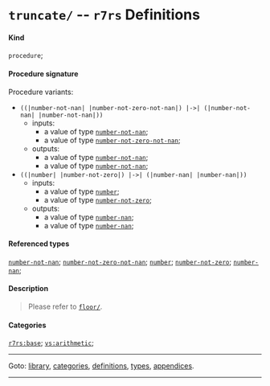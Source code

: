 

<a id='definition__r7rs__truncate_2f'></a>

# `truncate/` -- `r7rs` Definitions


#### Kind

`procedure`;


#### Procedure signature

Procedure variants:
 * `((|number-not-nan| |number-not-zero-not-nan|) |->| (|number-not-nan| |number-not-nan|))`
   * inputs:
     * a value of type [`number-not-nan`](../../r7rs/types/number-not-nan.md#type__r7rs__number-not-nan);
     * a value of type [`number-not-zero-not-nan`](../../r7rs/types/number-not-zero-not-nan.md#type__r7rs__number-not-zero-not-nan);
   * outputs:
     * a value of type [`number-not-nan`](../../r7rs/types/number-not-nan.md#type__r7rs__number-not-nan);
     * a value of type [`number-not-nan`](../../r7rs/types/number-not-nan.md#type__r7rs__number-not-nan);
 * `((|number| |number-not-zero|) |->| (|number-nan| |number-nan|))`
   * inputs:
     * a value of type [`number`](../../r7rs/types/number.md#type__r7rs__number);
     * a value of type [`number-not-zero`](../../r7rs/types/number-not-zero.md#type__r7rs__number-not-zero);
   * outputs:
     * a value of type [`number-nan`](../../r7rs/types/number-nan.md#type__r7rs__number-nan);
     * a value of type [`number-nan`](../../r7rs/types/number-nan.md#type__r7rs__number-nan);


#### Referenced types

[`number-not-nan`](../../r7rs/types/number-not-nan.md#type__r7rs__number-not-nan);
[`number-not-zero-not-nan`](../../r7rs/types/number-not-zero-not-nan.md#type__r7rs__number-not-zero-not-nan);
[`number`](../../r7rs/types/number.md#type__r7rs__number);
[`number-not-zero`](../../r7rs/types/number-not-zero.md#type__r7rs__number-not-zero);
[`number-nan`](../../r7rs/types/number-nan.md#type__r7rs__number-nan);


#### Description

> Please refer to [`floor/`](../../r7rs/definitions/floor_2f.md#definition__r7rs__floor_2f).


#### Categories

[`r7rs:base`](../../r7rs/categories/r7rs_3a_base.md#category__r7rs__r7rs_3a_base);
[`vs:arithmetic`](../../r7rs/categories/vs_3a_arithmetic.md#category__r7rs__vs_3a_arithmetic);

----

Goto: [library](../../r7rs/_index.md#library__r7rs), [categories](../../r7rs/categories/_index.md#toc__r7rs__categories), [definitions](../../r7rs/definitions/_index.md#toc__r7rs__definitions), [types](../../r7rs/types/_index.md#toc__r7rs__types), [appendices](../../r7rs/appendices/_index.md#toc__r7rs__appendices).

----

